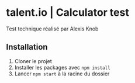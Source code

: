 # talent.io | Calculator test
Test technique réalisé par Alexis Knob


## Installation 
1. Cloner le projet
2. Installer les packages avec `npm install`
3. Lancer `npm start` à la racine du dossier



